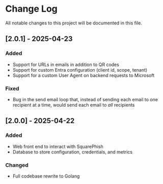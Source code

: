 # Change Log
All notable changes to this project will be documented in this file.


## [2.0.1] - 2025-04-23

### Added

- Support for URLs in emails in addition to QR codes
- Support for custom Entra configuration (client id, scope, tenant)
- Support for a custom User Agent on backend requests to Microsoft

### Fixed

- Bug in the send email loop that, instead of sending each email to one recipient at a time, would send each email to *all* recipients


## [2.0.0] - 2025-04-22

### Added

- Web front end to interact with SquarePhish
- Database to store configuration, credentials, and metrics

### Changed

- Full codebase rewrite to Golang